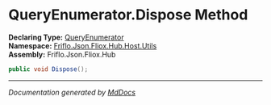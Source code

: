 ﻿<!--  
  <auto-generated>   
    The contents of this file were generated by a tool.  
    Changes to this file may be list if the file is regenerated  
  </auto-generated>   
-->

# QueryEnumerator.Dispose Method

**Declaring Type:** [QueryEnumerator](../index.md)  
**Namespace:** [Friflo.Json.Fliox.Hub.Host.Utils](../../index.md)  
**Assembly:** Friflo.Json.Fliox.Hub

```csharp
public void Dispose();
```
___

*Documentation generated by [MdDocs](https://github.com/ap0llo/mddocs)*
